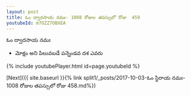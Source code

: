 ```yaml
---
layout: post
title: ఓం ద్వాదసాయ నమః- 1008 రోజుల తపస్సులో రోజు  459
youtubeId: m7OZZ7OBXEA
---
```

 
 
 ఓం ద్వాదసాయ నమః  
 
 -  మోక్షం అని పిలువబడే పన్నెండవ దశ ఎవరు 
 
  
 
  
 
 
 
 
 
 


{% include youtubePlayer.html id=page.youtubeId %}
 
[Next]({{ site.baseurl }}{% link  split1/_posts/2017-10-03-ఓం స్థిరాయ నమః- 1008 రోజుల తపస్సులో రోజు  458.md%})
 
